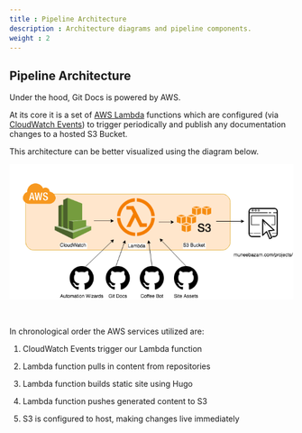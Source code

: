 ```yaml
---
title : Pipeline Architecture
description : Architecture diagrams and pipeline components.
weight : 2
---
```


## Pipeline Architecture 

Under the hood, Git Docs is powered by AWS.

At its core it is a set of [AWS Lambda](https://aws.amazon.com/lambda/) functions which are configured (via [CloudWatch Events](https://docs.aws.amazon.com/AmazonCloudWatch/latest/events/WhatIsCloudWatchEvents.html)) to trigger periodically and publish any documentation changes to a hosted S3 Bucket. 

This architecture can be better visualized using the diagram below.

![](architecture.png)

<br/>

In chronological order the AWS services utilized are:

1. CloudWatch Events trigger our Lambda function 

2. Lambda function pulls in content from repositories

3. Lambda function builds static site using Hugo

4. Lambda function pushes generated content to S3

5. S3 is configured to host, making changes live immediately


